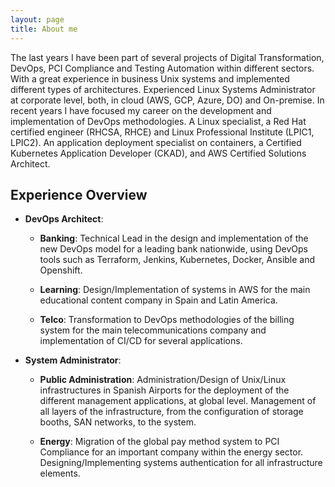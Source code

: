 ```yaml
---
layout: page
title: About me
---
```


The last years I have been part of several projects of Digital Transformation, DevOps, PCI Compliance and Testing Automation within different sectors.
With a great experience in business Unix systems and implemented different types of architectures. Experienced Linux Systems Administrator at corporate level, both, in cloud (AWS, GCP, Azure, DO) and On-premise.
In recent years I have focused my career on the development and implementation of DevOps methodologies.
A Linux specialist, a Red Hat certified engineer (RHCSA, RHCE) and Linux Professional Institute (LPIC1, LPIC2).
An application deployment specialist on containers, a Certified Kubernetes Application Developer (CKAD), and AWS Certified Solutions Architect.

## Experience Overview

- **DevOps Architect**:

  - **Banking**: Technical Lead in the design and implementation of the new DevOps model for a leading bank nationwide, using DevOps tools such as Terraform, Jenkins, Kubernetes, Docker, Ansible and Openshift.

  - **Learning**: Design/Implementation of systems in AWS for the main educational content company in Spain and Latin America.

  - **Telco**: Transformation to DevOps methodologies of the billing system for the main telecommunications company and implementation of CI/CD for several applications.

- **System Administrator**:

  - **Public Administration**: Administration/Design of Unix/Linux infrastructures in Spanish Airports for the deployment of the different management applications, at global level. Management of all layers of the infrastructure, from the configuration of storage booths, SAN networks, to the system.

  - **Energy**: Migration of the global pay method system to PCI Compliance for an important company within the energy sector. Designing/Implementing systems authentication for all infrastructure elements.
